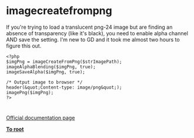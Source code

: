 # imagecreatefrompng





If you&apos;re trying to load a translucent png-24 image but are finding an absence of transparency (like it&apos;s black), you need to enable alpha channel AND save the setting. I&apos;m new to GD and it took me almost two hours to figure this out.



```
<?php
$imgPng = imageCreateFromPng($strImagePath);
imageAlphaBlending($imgPng, true);
imageSaveAlpha($imgPng, true);

/* Output image to browser */
header(&quot;Content-type: image/png&quot;);
imagePng($imgPng); 
?>
```



  

#

[Official documentation page](https://www.php.net/manual/en/function.imagecreatefrompng.php)

**[To root](/README.md)**